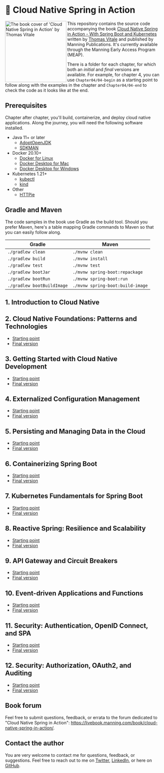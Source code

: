 # 🍃 Cloud Native Spring in Action

<a href="https://www.manning.com/books/cloud-native-spring-in-action?utm_source=affiliate&utm_medium=affiliate&a_aid=thomas&a_bid=3dda43a8"><img src="/book-cover.jpeg" alt="The book cover of 'Cloud Native Spring in Action' by Thomas Vitale" align="left" height="200px" /></a>

This repository contains the source code accompanying the book [Cloud Native Spring in Action - With Spring Boot and Kubernetes](https://www.manning.com/books/cloud-native-spring-in-action?utm_source=affiliate&utm_medium=affiliate&a_aid=thomas&a_bid=3dda43a8) written by [Thomas Vitale](https://www.thomasvitale.com/) and published by Manning Publications. It's currently available through the Manning Early Access Program (MEAP).

There is a folder for each chapter, for which both an _initial_ and _final_ versions are available. For example, for chapter 4, you can use `Chapter04/04-begin` as a starting point to follow along with the examples in the chapter and `Chapter04/04-end` to check the code as it looks like at the end.

## Prerequisites

Chapter after chapter, you'll build, containerize, and deploy cloud native applications. Along the journey, you will need the following software installed.

* Java 11+ or later
    * [AdoptOpenJDK](https://adoptopenjdk.net)
    * [SDKMAN](https://sdkman.io)
* Docker 20.10+
    * [Docker for Linux](https://docs.docker.com/engine/install/ubuntu/)
    * [Docker Desktop for Mac](https://www.docker.com/products/docker-desktop)
    * [Docker Desktop for Windows](https://www.docker.com/products/docker-desktop)
* Kubernetes 1.21+
    * [kubectl](https://kubernetes.io/docs/tasks/tools/install-kubectl/)
    * [kind](https://kind.sigs.k8s.io)
* Other
    * [HTTPie](https://httpie.org/)

## Gradle and Maven

The code samples in the book use Gradle as the build tool. Should you prefer Maven, here's a table mapping Gradle commands to Maven so that you can easily follow along.

Gradle | Maven
------ | ------
`./gradlew clean` | `./mvnw clean`
`./gradlew build` | `./mvnw install`
`./gradlew test` | `./mvnw test`
`./gradlew bootJar` | `./mvnw spring-boot:repackage`
`./gradlew bootRun` | `./mvnw spring-boot:run`
`./gradlew bootBuildImage` | `./mvnw spring-boot:build-image`

## 1. Introduction to Cloud Native

## 2. Cloud Native Foundations: Patterns and Technologies

* [Starting point](https://github.com/ThomasVitale/cloud-native-spring-in-action/tree/main/Chapter02/02-begin)
* [Final version](https://github.com/ThomasVitale/cloud-native-spring-in-action/tree/main/Chapter02/02-end)

## 3. Getting Started with Cloud Native Development

* [Starting point](https://github.com/ThomasVitale/cloud-native-spring-in-action/tree/main/Chapter03/03-begin)
* [Final version](https://github.com/ThomasVitale/cloud-native-spring-in-action/tree/main/Chapter03/03-end)

## 4. Externalized Configuration Management

* [Starting point](https://github.com/ThomasVitale/cloud-native-spring-in-action/tree/main/Chapter04/04-begin)
* [Final version](https://github.com/ThomasVitale/cloud-native-spring-in-action/tree/main/Chapter04/04-end)

## 5. Persisting and Managing Data in the Cloud

* [Starting point](https://github.com/ThomasVitale/cloud-native-spring-in-action/tree/main/Chapter05/05-begin)
* [Final version](https://github.com/ThomasVitale/cloud-native-spring-in-action/tree/main/Chapter05/05-end)

## 6. Containerizing Spring Boot

* [Starting point](https://github.com/ThomasVitale/cloud-native-spring-in-action/tree/main/Chapter06/06-begin)
* [Final version](https://github.com/ThomasVitale/cloud-native-spring-in-action/tree/main/Chapter06/06-end)

## 7. Kubernetes Fundamentals for Spring Boot

* [Starting point](https://github.com/ThomasVitale/cloud-native-spring-in-action/tree/main/Chapter07/07-begin)
* [Final version](https://github.com/ThomasVitale/cloud-native-spring-in-action/tree/main/Chapter07/07-end)

## 8. Reactive Spring: Resilience and Scalability

* [Starting point](https://github.com/ThomasVitale/cloud-native-spring-in-action/tree/main/Chapter08/08-begin)
* [Final version](https://github.com/ThomasVitale/cloud-native-spring-in-action/tree/main/Chapter08/08-end)

## 9. API Gateway and Circuit Breakers

* [Starting point](https://github.com/ThomasVitale/cloud-native-spring-in-action/tree/main/Chapter09/09-begin)
* [Final version](https://github.com/ThomasVitale/cloud-native-spring-in-action/tree/main/Chapter09/09-end)

## 10. Event-driven Applications and Functions

* [Starting point](https://github.com/ThomasVitale/cloud-native-spring-in-action/tree/main/Chapter10/10-begin)
* [Final version](https://github.com/ThomasVitale/cloud-native-spring-in-action/tree/main/Chapter10/10-end)

## 11. Security: Authentication, OpenID Connect, and SPA

* [Starting point](https://github.com/ThomasVitale/cloud-native-spring-in-action/tree/main/Chapter11/11-begin)
* [Final version](https://github.com/ThomasVitale/cloud-native-spring-in-action/tree/main/Chapter11/11-end)

## 12. Security: Authorization, OAuth2, and Auditing

* [Starting point](https://github.com/ThomasVitale/cloud-native-spring-in-action/tree/main/Chapter12/12-begin)
* [Final version](https://github.com/ThomasVitale/cloud-native-spring-in-action/tree/main/Chapter12/12-end)

## Book forum

Feel free to submit questions, feedback, or errata to the forum dedicated to "Cloud Native Spring in Action": https://livebook.manning.com/book/cloud-native-spring-in-action/.

## Contact the author

You are very welcome to contact me for questions, feedback, or suggestions. Feel free to reach out to me on [Twitter](https://twitter.com/vitalethomas), [LinkedIn](https://www.linkedin.com/in/vitalethomas), or here on [GitHub](https://github.com/ThomasVitale/).
